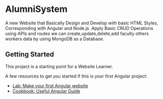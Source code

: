 # AlumniSystem

A new Website that Basically Design and Develop with basic HTML Styles, Corresponding with Angular and Node.js. Apply Basic CRUD Operations using APIs and routes we can create,update,delete,add faculty others workers data by using MongoDB as a Database.

## Getting Started

This project is a starting point for a Website Learner.

A few resources to get you started if this is your first Angular project:

- [Lab: Make your first Angular website](https://angular.io/docs)
- [Cookbook: Useful Angular Guide](https://angular.io/guide/what-is-angular)


 
